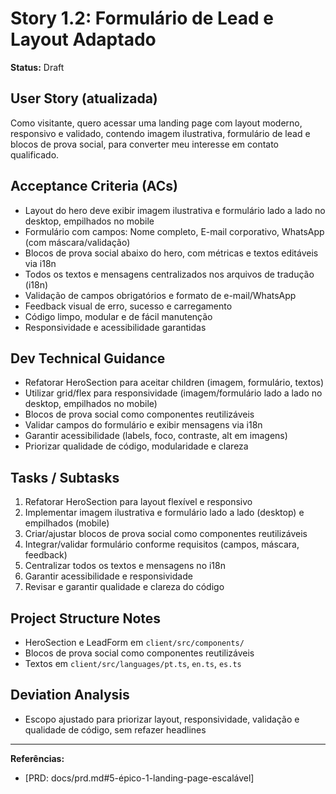 # Story 1.2: Formulário de Lead e Layout Adaptado

**Status:** Draft

## User Story (atualizada)
Como visitante, quero acessar uma landing page com layout moderno, responsivo e validado, contendo imagem ilustrativa, formulário de lead e blocos de prova social, para converter meu interesse em contato qualificado.

## Acceptance Criteria (ACs)
- Layout do hero deve exibir imagem ilustrativa e formulário lado a lado no desktop, empilhados no mobile
- Formulário com campos: Nome completo, E-mail corporativo, WhatsApp (com máscara/validação)
- Blocos de prova social abaixo do hero, com métricas e textos editáveis via i18n
- Todos os textos e mensagens centralizados nos arquivos de tradução (i18n)
- Validação de campos obrigatórios e formato de e-mail/WhatsApp
- Feedback visual de erro, sucesso e carregamento
- Código limpo, modular e de fácil manutenção
- Responsividade e acessibilidade garantidas

## Dev Technical Guidance
- Refatorar HeroSection para aceitar children (imagem, formulário, textos)
- Utilizar grid/flex para responsividade (imagem/formulário lado a lado no desktop, empilhados no mobile)
- Blocos de prova social como componentes reutilizáveis
- Validar campos do formulário e exibir mensagens via i18n
- Garantir acessibilidade (labels, foco, contraste, alt em imagens)
- Priorizar qualidade de código, modularidade e clareza

## Tasks / Subtasks
1. Refatorar HeroSection para layout flexível e responsivo
2. Implementar imagem ilustrativa e formulário lado a lado (desktop) e empilhados (mobile)
3. Criar/ajustar blocos de prova social como componentes reutilizáveis
4. Integrar/validar formulário conforme requisitos (campos, máscara, feedback)
5. Centralizar todos os textos e mensagens no i18n
6. Garantir acessibilidade e responsividade
7. Revisar e garantir qualidade e clareza do código

## Project Structure Notes
- HeroSection e LeadForm em `client/src/components/`
- Blocos de prova social como componentes reutilizáveis
- Textos em `client/src/languages/pt.ts`, `en.ts`, `es.ts`

## Deviation Analysis
- Escopo ajustado para priorizar layout, responsividade, validação e qualidade de código, sem refazer headlines

---

**Referências:**
- [PRD: docs/prd.md#5-épico-1-landing-page-escalável] 